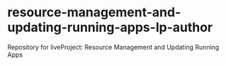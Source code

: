 # resource-management-and-updating-running-apps-lp-author
Repository for liveProject: Resource Management and Updating Running Apps
